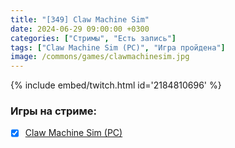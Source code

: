 ```yaml
---
title: "[349] Claw Machine Sim"
date: 2024-06-29 09:00:00 +0300
categories: ["Стримы", "Есть запись"]
tags: ["Claw Machine Sim (PC)", "Игра пройдена"]
image: /commons/games/clawmachinesim.jpg
---
```


{% include embed/twitch.html id='2184810696' %}

### Игры на стриме:
+ [x] [Claw Machine Sim (PC)](/tags/claw-machine-sim-pc)
